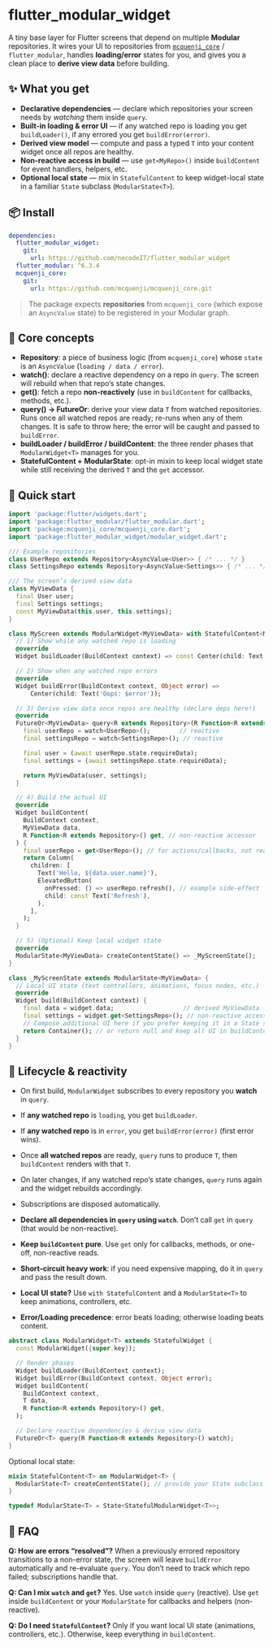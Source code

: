 # flutter_modular_widget

A tiny base layer for Flutter screens that depend on multiple **Modular** repositories.
It wires your UI to repositories from [`mcquenji_core`](https://github.com/mcquenji/mcquenji_core) / `flutter_modular`, handles **loading/error** states for you, and gives you a clean place to **derive view data** before building.

## ✨ What you get

* **Declarative dependencies** — declare which repositories your screen needs by *watching* them inside `query`.
* **Built-in loading & error UI** — if any watched repo is loading you get `buildLoader()`, if any errored you get `buildError(error)`.
* **Derived view model** — compute and pass a typed `T` into your content widget once all repos are healthy.
* **Non-reactive access in build** — use `get<MyRepo>()` inside `buildContent` for event handlers, helpers, etc.
* **Optional local state** — mix in `StatefulContent` to keep widget-local state in a familiar `State` subclass (`ModularState<T>`).

## 📦 Install

```yaml
dependencies:
  flutter_modular_widget:
    git:
      url: https://github.com/necodeIT/flutter_modular_widget
  flutter_modular: ^6.3.4
  mcquenji_core:
    git:
      url: https://github.com/mcquenji/mcquenji_core.git
```

> The package expects **repositories** from `mcquenji_core` (which expose an `AsyncValue` state) to be registered in your Modular graph.

## 🧠 Core concepts

* **Repository**: a piece of business logic (from `mcquenji_core`) whose `state` is an `AsyncValue` (`loading / data / error`).
* **watch<R extends Repository>()**: declare a reactive dependency on a repo in `query`. The screen will rebuild when that repo’s state changes.
* **get<R extends Repository>()**: fetch a repo **non-reactively** (use in `buildContent` for callbacks, methods, etc.).
* **query() -> FutureOr<T>**: derive your view data `T` from watched repositories. Runs once all watched repos are ready; re-runs when any of them changes. It is safe to throw here; the error will be caught and passed to `buildError`.
* **buildLoader / buildError / buildContent**: the three render phases that `ModularWidget<T>` manages for you.
* **StatefulContent + ModularState**: opt-in mixin to keep local widget state while still receiving the derived `T` and the `get` accessor.

## 🚀 Quick start

```dart
import 'package:flutter/widgets.dart';
import 'package:flutter_modular/flutter_modular.dart';
import 'package:mcquenji_core/mcquenji_core.dart';
import 'package:flutter_modular_widget/modular_widget.dart';

/// Example repositories
class UserRepo extends Repository<AsyncValue<User>> { /* ... */ }
class SettingsRepo extends Repository<AsyncValue<Settings>> { /* ... */ }

/// The screen’s derived view data
class MyViewData {
  final User user;
  final Settings settings;
  const MyViewData(this.user, this.settings);
}

class MyScreen extends ModularWidget<MyViewData> with StatefulContent<MyViewData> {
  // 1) Show while any watched repo is loading
  @override
  Widget buildLoader(BuildContext context) => const Center(child: Text('Loading…'));

  // 2) Show when any watched repo errors
  @override
  Widget buildError(BuildContext context, Object error) =>
      Center(child: Text('Oops: $error'));

  // 3) Derive view data once repos are healthy (declare deps here!)
  @override
  FutureOr<MyViewData> query<R extends Repository>(R Function<R extends Repository>() watch) async {
    final userRepo = watch<UserRepo>();        // reactive
    final settingsRepo = watch<SettingsRepo>(); // reactive

    final user = (await userRepo.state.requireData);
    final settings = (await settingsRepo.state.requireData);

    return MyViewData(user, settings);
  }

  // 4) Build the actual UI
  @override
  Widget buildContent(
    BuildContext context,
    MyViewData data,
    R Function<R extends Repository>() get, // non-reactive accessor
  ) {
    final userRepo = get<UserRepo>(); // for actions/callbacks, not reactive
    return Column(
      children: [
        Text('Hello, ${data.user.name}'),
        ElevatedButton(
          onPressed: () => userRepo.refresh(), // example side-effect
          child: const Text('Refresh'),
        ),
      ],
    );
  }

  // 5) (Optional) Keep local widget state
  @override
  ModularState<MyViewData> createContentState() => _MyScreenState();
}

class _MyScreenState extends ModularState<MyViewData> {
  // Local UI state (text controllers, animations, focus nodes, etc.)
  @override
  Widget build(BuildContext context) {
    final data = widget.data;                   // derived MyViewData
    final settings = widget.get<SettingsRepo>(); // non-reactive access
    // Compose additional UI here if you prefer keeping it in a State subclass
    return Container(); // or return null and keep all UI in buildContent above
  }
}
```

## 🔄 Lifecycle & reactivity

* On first build, `ModularWidget` subscribes to every repository you **watch** in `query`.
* If **any watched repo** is `loading`, you get `buildLoader`.
* If **any watched repo** is in `error`, you get `buildError(error)` (first error wins).
* Once **all watched repos** are ready, `query` runs to produce `T`, then `buildContent` renders with that `T`.
* On later changes, if any watched repo’s state changes, `query` runs again and the widget rebuilds accordingly.
* Subscriptions are disposed automatically.

* **Declare all dependencies in `query` using `watch`**. Don’t call `get` in `query` (that would be non-reactive).
* **Keep `buildContent` pure**. Use `get` only for callbacks, methods, or one-off, non-reactive reads.
* **Short-circuit heavy work**: if you need expensive mapping, do it in `query` and pass the result down.
* **Local UI state?** Use `with StatefulContent` and a `ModularState<T>` to keep animations, controllers, etc.
* **Error/Loading precedence**: error beats loading; otherwise loading beats content.

```dart
abstract class ModularWidget<T> extends StatefulWidget {
  const ModularWidget({super.key});

  // Render phases
  Widget buildLoader(BuildContext context);
  Widget buildError(BuildContext context, Object error);
  Widget buildContent(
    BuildContext context,
    T data,
    R Function<R extends Repository>() get,
  );

  // Declare reactive dependencies & derive view data
  FutureOr<T> query(R Function<R extends Repository>() watch);
}
```

Optional local state:

```dart
mixin StatefulContent<T> on ModularWidget<T> {
  ModularState<T> createContentState(); // provide your State subclass
}

typedef ModularState<T> = State<StatefulModularWidget<T>>;
```

## 🙋 FAQ

**Q: How are errors “resolved”?**
When a previously errored repository transitions to a non-error state, the screen will leave `buildError` automatically and re-evaluate `query`. You don’t need to track which repo failed; subscriptions handle that.

**Q: Can I mix `watch` and `get`?**
Yes. Use `watch` inside `query` (reactive). Use `get` inside `buildContent` or your `ModularState` for callbacks and helpers (non-reactive).

**Q: Do I need `StatefulContent`?**
Only if you want local UI state (animations, controllers, etc.). Otherwise, keep everything in `buildContent`.
